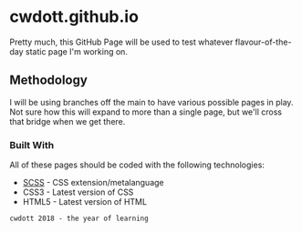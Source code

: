 # cwdott.github.io

Pretty much, this GitHub Page will be used to test whatever flavour-of-the-day static page I'm working on.

## Methodology

I will be using branches off the main to have various possible pages in play. Not sure how this will expand to more than a single page, but we'll cross that bridge when we get there.

### Built With

All of these pages should be coded with the following technologies:

* [SCSS](https://sass-lang.com/) - CSS extension/metalanguage
* CSS3 - Latest version of CSS
* HTML5 - Latest version of HTML



```
cwdott 2018 - the year of learning
```
